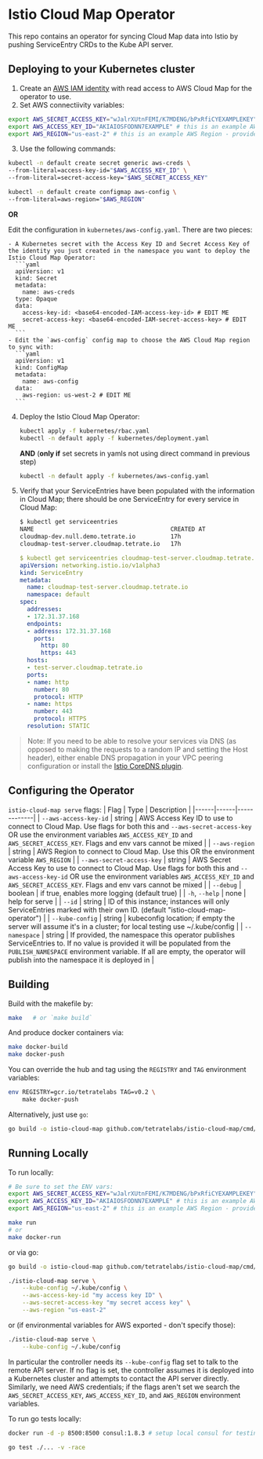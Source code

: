# Istio Cloud Map Operator

This repo contains an operator for syncing Cloud Map data into Istio by pushing ServiceEntry CRDs to the Kube API server.

## Deploying to your Kubernetes cluster

1. Create an [AWS IAM identity](https://docs.aws.amazon.com/IAM/latest/UserGuide/introduction_access-management.html) with read access to AWS Cloud Map for the operator to use.
2. Set AWS connectiivity variables:
```bash
export AWS_SECRET_ACCESS_KEY="wJalrXUtnFEMI/K7MDENG/bPxRfiCYEXAMPLEKEY" # this is an example AWS Secret Access Key - provide yours
export AWS_ACCESS_KEY_ID="AKIAIOSFODNN7EXAMPLE" # this is an example AWS Access Key ID id - provide yours
export AWS_REGION="us-east-2" # this is an example AWS Region - provide yours
```
3. Use the following commands:
```bash
kubectl -n default create secret generic aws-creds \
--from-literal=access-key-id="$AWS_ACCESS_KEY_ID" \
--from-literal=secret-access-key="$AWS_SECRET_ACCESS_KEY"

kubectl -n default create configmap aws-config \
--from-literal=aws-region="$AWS_REGION"
```
**OR**

Edit the configuration in `kubernetes/aws-config.yaml`. There are two pieces:

    - A Kubernetes secret with the Access Key ID and Secret Access Key of the identity you just created in the namespace you want to deploy the Istio Cloud Map Operator:
      ```yaml
      apiVersion: v1
      kind: Secret
      metadata:
        name: aws-creds
      type: Opaque
      data:
        access-key-id: <base64-encoded-IAM-access-key-id> # EDIT ME
        secret-access-key: <base64-encoded-IAM-secret-access-key> # EDIT ME
      ```
    - Edit the `aws-config` config map to choose the AWS Cloud Map region to sync with:
      ```yaml
      apiVersion: v1
      kind: ConfigMap
      metadata:
        name: aws-config
      data:
        aws-region: us-west-2 # EDIT ME
      ```
4. Deploy the Istio Cloud Map Operator:
    ```bash
    kubectl apply -f kubernetes/rbac.yaml 
    kubectl -n default apply -f kubernetes/deployment.yaml
    ```
    **AND** (**only if** set secrets in yamls not using direct command in previous step)
    ```bash
    kubectl -n default apply -f kubernetes/aws-config.yaml
    ```

5. Verify that your ServiceEntries have been populated with the information in Cloud Map; there should be one ServiceEntry for every service in Cloud Map:
    ```bash
    $ kubectl get serviceentries
    NAME                                       CREATED AT
    cloudmap-dev.null.demo.tetrate.io          17h
    cloudmap-test-server.cloudmap.tetrate.io   17h
    ```
    ```yaml
    $ kubectl get serviceentries cloudmap-test-server.cloudmap.tetrate.io -o yaml
    apiVersion: networking.istio.io/v1alpha3
    kind: ServiceEntry
    metadata:
      name: cloudmap-test-server.cloudmap.tetrate.io
      namespace: default
    spec:
      addresses:
      - 172.31.37.168
      endpoints:
      - address: 172.31.37.168
        ports:
          http: 80
          https: 443
      hosts:
      - test-server.cloudmap.tetrate.io
      ports:
      - name: http
        number: 80
        protocol: HTTP
      - name: https
        number: 443
        protocol: HTTPS
      resolution: STATIC
    ```

> Note: If you need to be able to resolve your services via DNS (as opposed to making the requests to a random IP and setting the Host header), either enable DNS propagation in your VPC peering configuration or install the [Istio CoreDNS plugin](https://github.com/istio-ecosystem/istio-coredns-plugin).

## Configuring the Operator

`istio-cloud-map serve` flags:
| Flag | Type | Description |
|------|------|-------------|
| `--aws-access-key-id` | string | AWS Access Key ID to use to connect to Cloud Map. Use flags for both this and `--aws-secret-access-key` OR use the environment variables `AWS_ACCESS_KEY_ID` and `AWS_SECRET_ACCESS_KEY`. Flags and env vars cannot be mixed |
| `--aws-region` | string | AWS Region to connect to Cloud Map. Use this OR the environment variable `AWS_REGION` |
| `--aws-secret-access-key` | string |  AWS Secret Access Key to use to connect to Cloud Map. Use flags for both this and `--aws-access-key-id` OR use the environment variables `AWS_ACCESS_KEY_ID` and `AWS_SECRET_ACCESS_KEY`. Flags and env vars cannot be mixed |
| `--debug` | boolean | if true, enables more logging (default true) |
| `-h`, `--help` | none | help for serve |
| `--id` | string | ID of this instance; instances will only ServiceEntries marked with their own ID. (default "istio-cloud-map-operator") |
| `--kube-config` | string | kubeconfig location; if empty the server will assume it's in a cluster; for local testing use ~/.kube/config |
| `--namespace` | string | If provided, the namespace this operator publishes ServiceEntries to. If no value is provided it will be populated from the `PUBLISH_NAMESPACE` environment variable. If all are empty, the operator will publish into the namespace it is deployed in |

## Building

Build with the makefile by:
```bash
make   # or `make build`
```

And produce docker containers via:
```bash
make docker-build
make docker-push
```
You can override the hub and tag using the `REGISTRY` and `TAG` environment variables:

```bash
env REGISTRY=gcr.io/tetratelabs TAG=v0.2 \
    make docker-push
```


Alternatively, just use `go`:
```bash
go build -o istio-cloud-map github.com/tetratelabs/istio-cloud-map/cmd/istio-cloud-map
``` 

## Running Locally

To run locally:
```bash
# Be sure to set the ENV vars:
export AWS_SECRET_ACCESS_KEY="wJalrXUtnFEMI/K7MDENG/bPxRfiCYEXAMPLEKEY" # this is an example AWS Secret Access Key - provide yours
export AWS_ACCESS_KEY_ID="AKIAIOSFODNN7EXAMPLE" # this is an example AWS Access Key ID id - provide yours
export AWS_REGION="us-east-2" # this is an example AWS Region - provide yours

make run
# or
make docker-run
```

or via go:
```bash
go build -o istio-cloud-map github.com/tetratelabs/istio-cloud-map/cmd/istio-cloud-map

./istio-cloud-map serve \
    --kube-config ~/.kube/config \
    --aws-access-key-id "my access key ID" \
    --aws-secret-access-key "my secret access key" \
    --aws-region "us-east-2"
 ```
or (if environmental variables for AWS exported - don't specify those):   
```bash
./istio-cloud-map serve \
    --kube-config ~/.kube/config 
```

In particular the controller needs its `--kube-config` flag set to talk to the remote API server. If no flag is set, the controller assumes it is deployed into a Kubernetes cluster and attempts to contact the API server directly. Similarly, we need AWS credentials; if the flags aren't set we search the `AWS_SECRET_ACCESS_KEY`, `AWS_ACCESS_KEY_ID`, and `AWS_REGION` environment variables.


To run go tests locally:
```bash
docker run -d -p 8500:8500 consul:1.8.3 # setup local consul for testing pkg/consul

go test ./... -v -race
```
